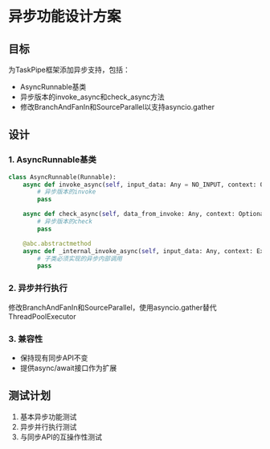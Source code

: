 # 异步功能设计方案

## 目标
为TaskPipe框架添加异步支持，包括：
- AsyncRunnable基类
- 异步版本的invoke_async和check_async方法
- 修改BranchAndFanIn和SourceParallel以支持asyncio.gather

## 设计

### 1. AsyncRunnable基类
```python
class AsyncRunnable(Runnable):
    async def invoke_async(self, input_data: Any = NO_INPUT, context: Optional[ExecutionContext] = None) -> Any:
        # 异步版本的invoke
        pass

    async def check_async(self, data_from_invoke: Any, context: Optional[ExecutionContext] = None) -> bool:
        # 异步版本的check
        pass

    @abc.abstractmethod
    async def _internal_invoke_async(self, input_data: Any, context: ExecutionContext) -> Any:
        # 子类必须实现的异步内部调用
        pass
```

### 2. 异步并行执行
修改BranchAndFanIn和SourceParallel，使用asyncio.gather替代ThreadPoolExecutor

### 3. 兼容性
- 保持现有同步API不变
- 提供async/await接口作为扩展

## 测试计划
1. 基本异步功能测试
2. 异步并行执行测试
3. 与同步API的互操作性测试